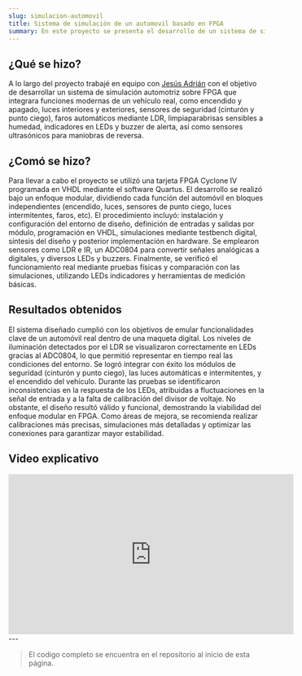 ```yaml
---
slug: simulacion-automovil
title: Sistema de simulación de un automovil basado en FPGA
summary: En este proyecto se presenta el desarrollo de un sistema de simulación automotriz que integra diversas funcionalidades modernas, utilizando una tarjeta FPGA como nucleo de control.
---
```


## ¿Qué se hizo?


A lo largo del proyecto trabajé en equipo con [Jesús Adrián](https://www.linkedin.com/in/jes%C3%BAs-adri%C3%A1n-mondragon-ledesma-b683701a2/) con el objetivo de desarrollar un sistema de simulación automotriz sobre FPGA que integrara funciones modernas de un vehículo real, como encendido y apagado, luces interiores y exteriores, sensores de seguridad (cinturón y punto ciego), faros automáticos mediante LDR, limpiaparabrisas sensibles a humedad, indicadores en LEDs y buzzer de alerta, así como sensores ultrasónicos para maniobras de reversa.

## ¿Comó se hizo?

Para llevar a cabo el proyecto se utilizó una tarjeta FPGA Cyclone IV programada en VHDL mediante el software Quartus. El desarrollo se realizó bajo un enfoque modular, dividiendo cada función del automóvil en bloques independientes (encendido, luces, sensores de punto ciego, luces intermitentes, faros, etc).
El procedimiento incluyó: instalación y configuración del entorno de diseño, definición de entradas y salidas por módulo, programación en VHDL, simulaciones mediante testbench digital, síntesis del diseño y posterior implementación en hardware. Se emplearon sensores como LDR e IR, un ADC0804 para convertir señales analógicas a digitales, y diversos  LEDs y buzzers. Finalmente, se verificó el funcionamiento real mediante pruebas físicas y comparación con las simulaciones, utilizando LEDs indicadores y herramientas de medición básicas.

## Resultados obtenidos

El sistema diseñado cumplió con los objetivos de emular funcionalidades clave de un automóvil real dentro de una maqueta digital. Los niveles de iluminación detectados por el LDR se visualizaron correctamente en LEDs gracias al ADC0804, lo que permitió representar en tiempo real las condiciones del entorno. Se logró integrar con éxito los módulos de seguridad (cinturón y punto ciego), las luces automáticas e intermitentes, y el encendido del vehículo.
Durante las pruebas se identificaron inconsistencias en la respuesta de los LEDs, atribuidas a fluctuaciones en la señal de entrada y a la falta de calibración del divisor de voltaje. No obstante, el diseño resultó válido y funcional, demostrando la viabilidad del enfoque modular en FPGA. Como áreas de mejora, se recomienda realizar calibraciones más precisas, simulaciones más detalladas y optimizar las conexiones para garantizar mayor estabilidad.


## Video explicativo
<iframe
  width="560"
  height="315"
  src="https://www.youtube.com/embed/HNhlBs4aUqM"
  title="Video explicativo"
  frameborder="0"
  allow="accelerometer; autoplay; clipboard-write; encrypted-media; gyroscope; picture-in-picture"
  allowfullscreen
></iframe>
---

> El codigo completo se encuentra en el repositorio al inicio de esta página.

